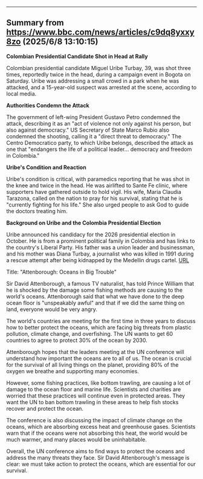 
---
## Summary from https://www.bbc.com/news/articles/c9dq8yxxy8zo (2025/6/8 13:10:15)

**Colombian Presidential Candidate Shot in Head at Rally**

Colombian presidential candidate Miguel Uribe Turbay, 39, was shot three times, reportedly twice in the head, during a campaign event in Bogota on Saturday. Uribe was addressing a small crowd in a park when he was attacked, and a 15-year-old suspect was arrested at the scene, according to local media.

**Authorities Condemn the Attack**

The government of left-wing President Gustavo Petro condemned the attack, describing it as an "act of violence not only against his person, but also against democracy." US Secretary of State Marco Rubio also condemned the shooting, calling it a "direct threat to democracy." The Centro Democratico party, to which Uribe belongs, described the attack as one that "endangers the life of a political leader... democracy and freedom in Colombia."

**Uribe's Condition and Reaction**

Uribe's condition is critical, with paramedics reporting that he was shot in the knee and twice in the head. He was airlifted to Sante Fe clinic, where supporters have gathered outside to hold vigil. His wife, Maria Claudia Tarazona, called on the nation to pray for his survival, stating that he is "currently fighting for his life." She also urged people to ask God to guide the doctors treating him.

**Background on Uribe and the Colombia Presidential Election**

Uribe announced his candidacy for the 2026 presidential election in October. He is from a prominent political family in Colombia and has links to the country's Liberal Party. His father was a union leader and businessman, and his mother was Diana Turbay, a journalist who was killed in 1991 during a rescue attempt after being kidnapped by the Medellin drugs cartel.
<a href="https://www.bbc.com/news/articles/ce82p6yq061o">URL</a>

<p>Title: "Attenborough: Oceans in Big Trouble"</p>
<p>Sir David Attenborough, a famous TV naturalist, has told Prince William that he is shocked by the damage some fishing methods are causing to the world's oceans. Attenborough said that what we have done to the deep ocean floor is "unspeakably awful" and that if we did the same thing on land, everyone would be very angry.</p>
<p>The world's countries are meeting for the first time in three years to discuss how to better protect the oceans, which are facing big threats from plastic pollution, climate change, and overfishing. The UN wants to get 60 countries to agree to protect 30% of the ocean by 2030.</p>
<p>Attenborough hopes that the leaders meeting at the UN conference will understand how important the oceans are to all of us. The ocean is crucial for the survival of all living things on the planet, providing 80% of the oxygen we breathe and supporting many economies.</p>
<p>However, some fishing practices, like bottom trawling, are causing a lot of damage to the ocean floor and marine life. Scientists and charities are worried that these practices will continue even in protected areas. They want the UN to ban bottom trawling in these areas to help fish stocks recover and protect the ocean.</p>
<p>The conference is also discussing the impact of climate change on the oceans, which are absorbing excess heat and greenhouse gases. Scientists warn that if the oceans were not absorbing this heat, the world would be much warmer, and many places would be uninhabitable.</p>
<p>Overall, the UN conference aims to find ways to protect the oceans and address the many threats they face. Sir David Attenborough's message is clear: we must take action to protect the oceans, which are essential for our survival.</p>